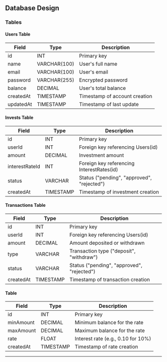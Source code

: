 ## **Database Design**

### **Tables**

#### Users Table

| Field     | Type         | Description                   |
| --------- | ------------ | ----------------------------- |
| id        | INT          | Primary key                   |
| name      | VARCHAR(100) | User's full name              |
| email     | VARCHAR(100) | User's email                  |
| password  | VARCHAR(255) | Encrypted password            |
| balance   | DECIMAL      | User's total balance          |
| createdAt | TIMESTAMP    | Timestamp of account creation |
| updatedAt | TIMESTAMP    | Timestamp of last update      |

#### Invests Table

| Field          | Type      | Description                                |
| -------------- | --------- | ------------------------------------------ |
| id             | INT       | Primary key                                |
| userId         | INT       | Foreign key referencing Users(id)          |
| amount         | DECIMAL   | Investment amount                          |
| interestRateId | INT       | Foreign key referencing InterestRates(id)  |
| status         | VARCHAR   | Status ("pending", "approved", "rejected") |
| createdAt      | TIMESTAMP | Timestamp of investment creation           |

#### Transactions Table

| Field     | Type      | Description                                |
| --------- | --------- | ------------------------------------------ |
| id        | INT       | Primary key                                |
| userId    | INT       | Foreign key referencing Users(id)          |
| amount    | DECIMAL   | Amount deposited or withdrawn              |
| type      | VARCHAR   | Transaction type ("deposit", "withdraw")   |
| status    | VARCHAR   | Status ("pending", "approved", "rejected") |
| createdAt | TIMESTAMP | Timestamp of transaction creation          |

#### Table

| Field     | Type      | Description                        |
| --------- | --------- | ---------------------------------- |
| id        | INT       | Primary key                        |
| minAmount | DECIMAL   | Minimum balance for the rate       |
| maxAmount | DECIMAL   | Maximum balance for the rate       |
| rate      | FLOAT     | Interest rate (e.g., 0.10 for 10%) |
| createdAt | TIMESTAMP | Timestamp of rate creation         |

---

